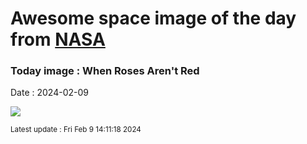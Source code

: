 
# Awesome space image of the day from [NASA](https://api.nasa.gov/)

### Today image : When Roses Aren't Red
Date : 2024-02-09

![](https://apod.nasa.gov/apod/image/2402/Rosette2024newt533mmcopy1024.png)

<small>Latest update : Fri Feb  9 14:11:18 2024</small>
        